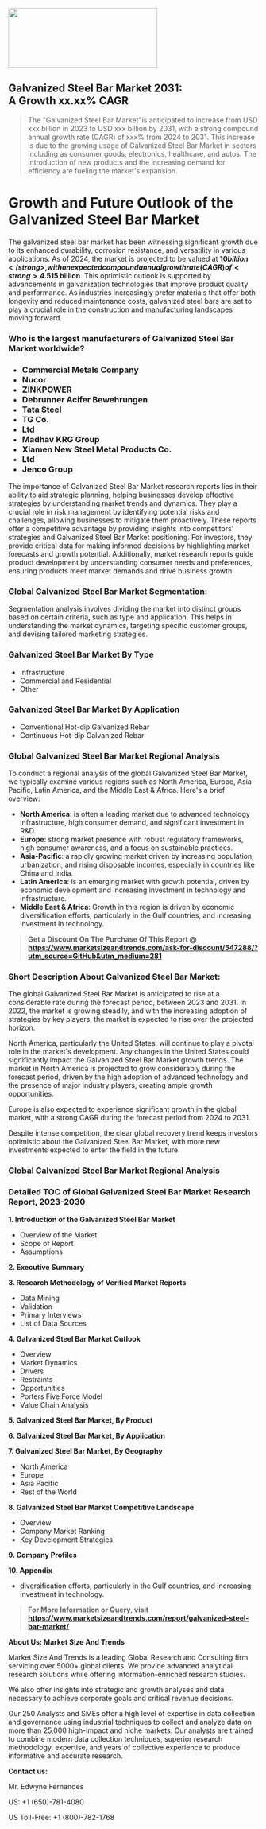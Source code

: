 <img src="https://100x100musica.es/wp-content/uploads/2024/12/Verified-Market-Reports-4-300x120.jpg" alt="" width="300" height="120" class="alignnone size-medium wp-image-100382" /><h2>Galvanized Steel Bar Market 2031: A&nbsp;Growth&nbsp;xx.xx% CAGR</h2><blockquote id="" class="">The "Galvanized Steel Bar Market"is anticipated to increase from USD xxx billion in 2023 to USD xxx billion by 2031, with a strong compound annual growth rate (CAGR) of xxx% from 2024 to 2031. This increase is due to the growing usage of Galvanized Steel Bar Market in sectors including as consumer goods, electronics, healthcare, and autos. The introduction of new products and the increasing demand for efficiency are fueling the market's expansion.</blockquote><p> <h1>Growth and Future Outlook of the Galvanized Steel Bar Market</h1> <p>The galvanized steel bar market has been witnessing significant growth due to its enhanced durability, corrosion resistance, and versatility in various applications. As of 2024, the market is projected to be valued at <strong>$10 billion</strong>, with an expected compound annual growth rate (CAGR) of <strong>4.5%</strong> from 2024 to 2032. This growth is largely driven by the increasing demand from construction, automotive, and manufacturing sectors. The use of galvanized steel bars in construction projects has been expanding due to their ability to withstand harsh environmental conditions.</p> <p>Furthermore, the global push for infrastructure development, particularly in emerging economies, is expected to bolster the market. The construction industry is anticipated to account for approximately <strong>60%</strong> of the total galvanized steel bar consumption during this forecast period. Additionally, the trend of green building practices is accelerating the adoption of galvanized steel due to its sustainable properties and recyclability.</p> <p><strong><span style="color: #800000;">Download Full PDF Sample Copy of Galvanized Steel Bar Market Report @</span>&nbsp;</strong><a href="https://www.marketsizeandtrends.com/download-sample/547288/?utm_source=Pulse-2&amp;utm_medium=281">https://www.marketsizeandtrends.com/download-sample/547288/?utm_source=Pulse-2&amp;utm_medium=281</a></p> <p>In terms of market segmentation, the rebars segment is predicted to hold the largest share, exhibiting increasing demand for applications in residential, commercial, and industrial buildings. The market for galvanized steel bars in the automotive sector is also projected to grow due to the rising necessity for light-weight and corrosion-resistant materials, which are essential for enhancing fuel efficiency and durability of vehicles. By 2028, the automotive segment alone is expected to encompass around <strong>20%</strong> of the total market share.</p> <p>Market projections suggest that by the end of 2032, the galvanized steel bar market will reach approximately <strong>$15 billion</strong>. This optimistic outlook is supported by advancements in galvanization technologies that improve product quality and performance. As industries increasingly prefer materials that offer both longevity and reduced maintenance costs, galvanized steel bars are set to play a crucial role in the construction and manufacturing landscapes moving forward.</p></div></p><h3 id="" class="">Who is the largest manufacturers of&nbsp;Galvanized Steel Bar Market worldwide?</h3><h3 class=""><p><ul><li>Commercial Metals Company </li><li> Nucor </li><li> ZINKPOWER </li><li> Debrunner Acifer Bewehrungen </li><li> Tata Steel </li><li> TG Co. </li><li> Ltd </li><li> Madhav KRG Group </li><li> Xiamen New Steel Metal Products Co. </li><li> Ltd </li><li> Jenco Group</li></ul></p></h3><p id="ember58" class="ember-view reader-text-block__paragraph">The importance of&nbsp;Galvanized Steel Bar Market research reports lies in their ability to aid strategic planning, helping businesses develop effective strategies by understanding market trends and dynamics. They play a crucial role in risk management by identifying potential risks and challenges, allowing businesses to mitigate them proactively. These reports offer a competitive advantage by providing insights into competitors' strategies and Galvanized Steel Bar Market positioning. For investors, they provide critical data for making informed decisions by highlighting market forecasts and growth potential. Additionally, market research reports guide product development by understanding consumer needs and preferences, ensuring products meet market demands and drive business growth.</p><h3 id="" class="">Global&nbsp;Galvanized Steel Bar Market Segmentation:</h3><p id="" class="">Segmentation analysis involves dividing the market into distinct groups based on certain criteria, such as type and application. This helps in understanding the market dynamics, targeting specific customer groups, and devising tailored marketing strategies.</p><h3 id="" class="">Galvanized Steel Bar Market&nbsp;By Type</h3><p><p><ul><li>Infrastructure</li><li> Commercial and Residential</li><li> Other</p></li></ul></p></p><h3 id="" class="">Galvanized Steel Bar Market&nbsp;By Application</h3><p class=""><p><ul><li>Conventional Hot-dip Galvanized Rebar</li><li> Continuous Hot-dip Galvanized Rebar</li></ul></p></p><h3 id="" class="">Global Galvanized Steel Bar Market Regional Analysis</h3><p id="" class="">To conduct a regional analysis of the global Galvanized Steel Bar Market, we typically examine various regions such as North America, Europe, Asia-Pacific, Latin America, and the Middle East &amp; Africa. Here's a brief overview:</p><ul><li><strong>North America</strong>: is often a leading market due to advanced technology infrastructure, high consumer demand, and significant investment in R&amp;D.</li><li><strong>Europe</strong>: strong market presence with robust regulatory frameworks, high consumer awareness, and a focus on sustainable practices.</li><li><strong>Asia-Pacific</strong>: a rapidly growing market driven by increasing population, urbanization, and rising disposable incomes, especially in countries like China and India.</li><li><strong>Latin America</strong>: is an emerging market with growth potential, driven by economic development and increasing investment in technology and infrastructure.</li><li><strong>Middle East &amp; Africa</strong>: Growth in this region is driven by economic diversification efforts, particularly in the Gulf countries, and increasing investment in technology.</li></ul><blockquote id="" class=""><strong>Get a Discount On The Purchase Of This Report @ <a href="https://www.marketsizeandtrends.com/download-sample/547288/?utm_source=GitHub&utm_medium=281" target="_blank">https://www.marketsizeandtrends.com/ask-for-discount/547288/?utm_source=GitHub&utm_medium=281</a></strong></blockquote><h3>Short Description About Galvanized Steel Bar Market:</h3><p id="ember58" class="ember-view reader-text-block__paragraph">The global&nbsp;Galvanized Steel Bar Market&nbsp;is anticipated to rise at a considerable rate during the forecast period, between 2023 and 2031. In 2022, the market is growing steadily, and with the increasing adoption of strategies by key players, the market is expected to rise over the projected horizon.</p><p id="ember59" class="ember-view reader-text-block__paragraph">North America, particularly the United States, will continue to play a pivotal role in the market's development. Any changes in the United States could significantly impact the&nbsp;Galvanized Steel Bar Market&nbsp;growth trends. The market in North America is projected to grow considerably during the forecast period, driven by the high adoption of advanced technology and the presence of major industry players, creating ample growth opportunities.</p><p id="ember60" class="ember-view reader-text-block__paragraph">Europe is also expected to experience significant growth in the global market, with a strong CAGR during the forecast period from 2024 to 2031.</p><p id="ember61" class="ember-view reader-text-block__paragraph">Despite intense competition, the clear global recovery trend keeps investors optimistic about the&nbsp;Galvanized Steel Bar Market, with more new investments expected to enter the field in the future.</p><h3 id="" class="">Global Galvanized Steel Bar Market Regional Analysis</h3><h3 id="" class="">Detailed TOC of Global Galvanized Steel Bar Market Research Report, 2023-2030</h3><p id="" class=""><strong>1. Introduction of the Galvanized Steel Bar Market</strong></p><ul><li>Overview of the Market</li><li>Scope of Report</li><li>Assumptions</li></ul><p id="" class=""><strong>2. Executive Summary</strong></p><p id="" class=""><strong>3. Research Methodology of Verified Market Reports</strong></p><ul><li>Data Mining</li><li>Validation</li><li>Primary Interviews</li><li>List of Data Sources</li></ul><p id="" class=""><strong>4. Galvanized Steel Bar Market Outlook</strong></p><ul><li>Overview</li><li>Market Dynamics</li><li>Drivers</li><li>Restraints</li><li>Opportunities</li><li>Porters Five Force Model</li><li>Value Chain Analysis</li></ul><p id="" class=""><strong>5. Galvanized Steel Bar Market, By Product</strong></p><p id="" class=""><strong>6. Galvanized Steel Bar Market, By Application</strong></p><p id="" class=""><strong>7. Galvanized Steel Bar Market, By Geography</strong></p><ul><li>North America</li><li>Europe</li><li>Asia Pacific</li><li>Rest of the World</li></ul><p id="" class=""><strong>8. Galvanized Steel Bar Market Competitive Landscape</strong></p><ul><li>Overview</li><li>Company Market Ranking</li><li>Key Development Strategies</li></ul><p id="" class=""><strong>9. Company Profiles</strong></p><p id="" class=""><strong>10. Appendix</strong></p><ul><li>diversification efforts, particularly in the Gulf countries, and increasing investment in technology.</li></ul><blockquote id="" class=""><strong>For More Information or Query, visit <strong><strong><a href="https://www.marketsizeandtrends.com/report/galvanized-steel-bar-market/" target="_blank">https://www.marketsizeandtrends.com/report/galvanized-steel-bar-market/</a></strong></strong></strong></blockquote><p id="" class=""><strong>About Us: Market Size And Trends</strong></p><p id="" class="">Market Size And Trends is a leading Global Research and Consulting firm servicing over 5000+ global clients. We provide advanced analytical research solutions while offering information-enriched research studies.</p><p id="" class="">We also offer insights into strategic and growth analyses and data necessary to achieve corporate goals and critical revenue decisions.</p><p id="" class="">Our 250 Analysts and SMEs offer a high level of expertise in data collection and governance using industrial techniques to collect and analyze data on more than 25,000 high-impact and niche markets. Our analysts are trained to combine modern data collection techniques, superior research methodology, expertise, and years of collective experience to produce informative and accurate research.</p><p id="" class=""><strong>Contact us:</strong></p><p id="" class="">Mr. Edwyne Fernandes</p><p id="" class="">US: +1 (650)-781-4080</p><p id="" class="">US Toll-Free: +1 (800)-782-1768</p>
